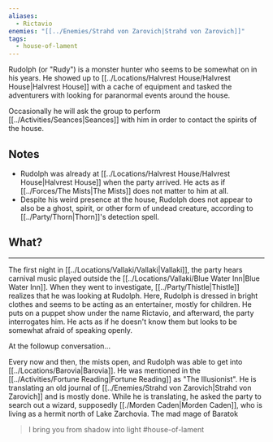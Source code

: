 ```yaml
---
aliases:
  - Rictavio
enemies: "[[../Enemies/Strahd von Zarovich|Strahd von Zarovich]]"
tags:
  - house-of-lament
---
```


Rudolph (or "Rudy") is a monster hunter who seems to be somewhat on in his years. He showed up to [[../Locations/Halvrest House/Halvrest House|Halvrest House]] with a cache of equipment and tasked the adventurers with looking for paranormal events around the house.

Occasionally he will ask the group to perform [[../Activities/Seances|Seances]] with him in order to contact the spirits of the house.

## Notes
- Rudolph was already at [[../Locations/Halvrest House/Halvrest House|Halvrest House]] when the party arrived. He acts as if [[../Forces/The Mists|The Mists]] does not matter to him at all.
- Despite his weird presence at the house, Rudolph does not appear to also be a ghost, spirit, or other form of undead creature, according to [[../Party/Thorn|Thorn]]'s detection spell.

## What?
------
The first night in [[../Locations/Vallaki/Vallaki|Vallaki]], the party hears carnival music played outside the [[../Locations/Vallaki/Blue Water Inn|Blue Water Inn]]. When they went to investigate, [[../Party/Thistle|Thistle]] realizes that he was looking at Rudolph. Here, Rudolph is dressed in bright clothes and seems to be acting as an entertainer, mostly for children. He puts on a puppet show under the name Rictavio, and afterward, the party interrogates him. He acts as if he doesn't know them but looks to be somewhat afraid of speaking openly. 

At the followup conversation...

Every now and then, the mists open, and Rudolph was able to get into [[../Locations/Barovia|Barovia]]. He was mentioned in the [[../Activities/Fortune Reading|Fortune Reading]] as "The Illusionist". He is translating an old journal of [[../Enemies/Strahd von Zarovich|Strahd von Zarovich]] and is mostly done. While he is translating, he asked the party to search out a wizard, supposedly [[./Morden Caden|Morden Caden]], who is living as a hermit north of Lake Zarchovia. The mad mage of Baratok

> I bring you from shadow into light
#house-of-lament
